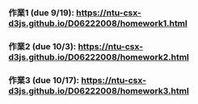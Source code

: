### 作業1 (due 9/19):  <https://ntu-csx-d3js.github.io/D06222008/homework1.html>
### 作業2 (due 10/3):  <https://ntu-csx-d3js.github.io/D06222008/homework2.html>
### 作業3 (due 10/17): <https://ntu-csx-d3js.github.io/D06222008/homework3.html>
